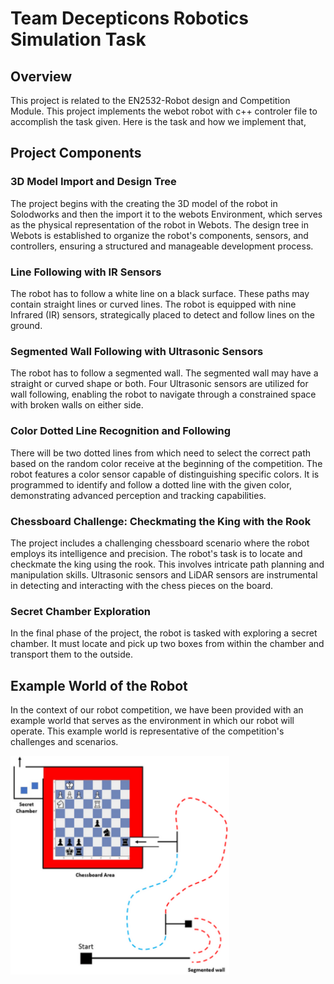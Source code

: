 # Team Decepticons Robotics Simulation Task
## Overview
This project is related to the EN2532-Robot design and Competition Module. This project implements the webot robot with c++ controler file to accomplish the task given. Here is the task and how we implement that,
## Project Components
### 3D Model Import and Design Tree
The project begins with the creating the 3D model of the robot in Solodworks and then the import it to the webots Environment, which serves as the physical representation of the robot in Webots. The design tree in Webots is established to organize the robot's components, sensors, and controllers, ensuring a structured and manageable development process.
### Line Following with IR Sensors
The robot has to follow a white line on a black surface. These paths may contain straight lines or
curved lines. The robot is equipped with nine Infrared (IR) sensors, strategically placed to detect and follow lines on the ground.
### Segmented Wall Following with Ultrasonic Sensors
The robot has to follow a segmented wall. The segmented wall may have a straight or curved
shape or both. Four Ultrasonic sensors are utilized for wall following, enabling the robot to navigate through a constrained space with broken walls on either side.
### Color Dotted Line Recognition and Following
There will be two dotted lines from which need to select the correct path based on the random color receive at the beginning of the competition. The robot features a color sensor capable of distinguishing specific colors. It is programmed to identify and follow a dotted line with the given color, demonstrating advanced perception and tracking capabilities.
### Chessboard Challenge: Checkmating the King with the Rook
The project includes a challenging chessboard scenario where the robot employs its intelligence and precision. The robot's task is to locate and checkmate the king using the rook. This involves intricate path planning and manipulation skills. Ultrasonic sensors and LiDAR sensors are instrumental in detecting and interacting with the chess pieces on the board.
### Secret Chamber Exploration
In the final phase of the project, the robot is tasked with exploring a secret chamber. It must locate and pick up two boxes from within the chamber and transport them to the outside.
## Example World of the Robot
In the context of our robot competition, we have been provided with an example world that serves as the environment in which our robot will operate. This example world is representative of the competition's challenges and scenarios.
<div><img src="https://github.com/askanuradha/Webots-Robot-Designing-Decepticons/blob/main/robot_world.png" alt="Robot World" width="350" height="350"></div>
